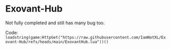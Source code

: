 # Exovant-Hub

Not fully completed and still has many bug too.

Code:
`loadstring(game:HttpGet("https://raw.githubusercontent.com/IamNotXL/Exovant-Hub/refs/heads/main/ExovantHub.lua"))()`
